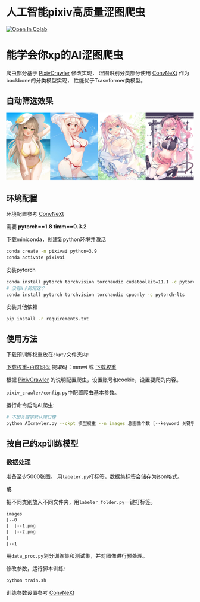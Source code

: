 # 人工智能pixiv高质量涩图爬虫
<a href="https://colab.research.google.com/drive/1jwZehdQ4V5rR2M8n1wAJ7P8QHstMAjOl?usp=sharing" target="_parent"><img src="https://colab.research.google.com/assets/colab-badge.svg" alt="Open In Colab"/></a>
# 能学会你xp的AI涩图爬虫

爬虫部分基于 [PixivCrawler](https://github.com/CWHer/PixivCrawler.git) 修改实现，
涩图识别分类部分使用 [ConvNeXt](https://github.com/facebookresearch/ConvNeXt.git) 作为backbone的分类模型实现，
性能优于Trasnformer类模型。

## 自动筛选效果

<img src="imgs/c1.jpg" >

## 环境配置
环境配置参考 [ConvNeXt](https://github.com/facebookresearch/ConvNeXt.git)

需要 **pytorch==1.8 timm==0.3.2**

下载miniconda，创建新python环境并激活
```bash
conda create -n pixivai python=3.9
conda activate pixivai
```

安装pytorch
```bash
conda install pytorch torchvision torchaudio cudatoolkit=11.1 -c pytorch-lts -c conda-forge
# 没有N卡的用这个
conda install pytorch torchvision torchaudio cpuonly -c pytorch-lts
```

安装其他依赖
```bash
pip install -r requirements.txt
```

## 使用方法
下载预训练权重放在```ckpt/```文件夹内:

[下载权重-百度网盘](https://pan.baidu.com/s/1iuZktVIPGF0DONdQeGfjSw) 提取码：mmwi 或 [下载权重](https://github.com/7eu7d7/pixiv_AI_crawler/releases/download/v2/checkpoint-best_t5.pth)

根据 [PixivCrawler](https://github.com/CWHer/PixivCrawler.git) 的说明配置爬虫，设置账号和cookie，设置要爬的内容。

```pixiv_crawler/config.py```中配置爬虫基本参数。

运行命令启动AI爬虫:
```bash
# 不加关键字默认爬日榜
python AIcrawler.py --ckpt 模型权重 --n_images 总图像个数 [--keyword 关键字] 
```

## 按自己的xp训练模型

### 数据处理
准备至少5000张图。
用```labeler.py```打标签，数据集标签会储存为json格式。

**或**

把不同类别放入不同文件夹，用```labeler_folder.py```一键打标签。

```
images
|--0
|  |--1.png
|  |--2.png
|
|--1
```

用```data_proc.py```划分训练集和测试集，并对图像进行预处理。

修改参数，运行脚本训练:
```bash
python train.sh
```

训练参数设置参考 [ConvNeXt](https://github.com/facebookresearch/ConvNeXt.git)